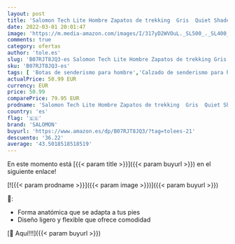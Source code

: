 ```yaml
---
layout: post
title: 'Salomon Tech Lite Hombre Zapatos de trekking  Gris  Quiet Shade/Black/Alloy   40 EU'
date: 2022-03-01 20:01:47
image: 'https://m.media-amazon.com/images/I/317yD2WVOuL._SL500_._SL400_.jpg'
comments: true
category: ofertas
author: 'tole.es'
slug: 'B07RJT8JQ3-es Salomon Tech Lite Hombre Zapatos de trekking Gris Quiet...'
sku: 'B07RJT8JQ3-es'
tags: [ 'Botas de senderismo para hombre','Calzado de senderismo para hombre','Calzado deportivo para hombre','Escarpines para hombre','Zapatillas y calzado deportivo para hombre','Zapatos','Zapatos para hombre','Zapatos y complementos','salomon','zapatos', ]
actualPrice: 50.99 EUR
currency: EUR
price: 50.99
comparePrice: 79.95 EUR
prodname: 'Salomon Tech Lite Hombre Zapatos de trekking  Gris  Quiet Shade/Black/Alloy   40 EU'
country: 'es'
flag: '🇪🇸'
brand: 'SALOMON'
buyurl: 'https://www.amazon.es/dp/B07RJT8JQ3/?tag=tolees-21'
descuento: '36.22'
average: '43.5018518518519'
---
```


En este momento está [{{< param title >}}]({{< param buyurl >}}) en el siguiente enlace!

[![{{< param prodname >}}]({{< param image >}})]({{< param buyurl >}})

🔎:

- Forma anatómica que se adapta a tus pies
- Diseño ligero y flexible que ofrece comodidad

[🛒 Aquí!!!]({{< param buyurl >}})
